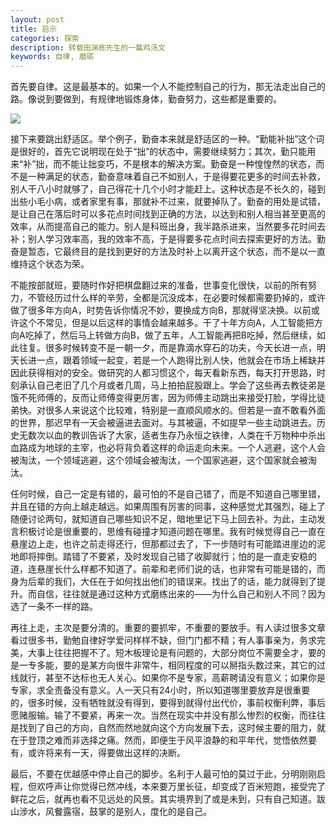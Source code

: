 ```yaml
---
layout: post
title: 启示
categories: 探索
description: 转载田渊栋先生的一篇鸡汤文
keywords: 自律, 磨砺
---
```


首先要自律。这是最基本的。如果一个人不能控制自己的行为，那无法走出自己的路。像说到要做到，有规律地锻炼身体，勤奋努力，这些都是重要的。

![](https://alienx.oss-cn-shenzhen.aliyuncs.com/images/ALGO/T9.png)

接下来要跳出舒适区。举个例子，勤奋本来就是舒适区的一种。“勤能补拙”这个词是很好的，首先它说明现在处于“拙”的状态中，需要继续努力；其次，勤只能用来“补”拙，而不能让拙变巧，不是根本的解决方案。勤奋是一种惶惶然的状态，而不是一种满足的状态，勤奋意味着自己不如别人，于是得要花更多的时间去补救，别人干八小时就够了，自己得花十几个小时才能赶上。这种状态是不长久的，碰到出些小毛小病，或者家里有事，那就补不过来，就要掉队了。勤奋的用处是试错，是让自己在落后时可以多花点时间找到正确的方法，以达到和别人相当甚至更高的效率，从而提高自己的能力。别人是科班出身，我半路杀进来，当然要多花时间去补；别人学习效率高，我的效率不高，于是得要多花点时间去探索更好的方法。勤奋是暂态，它最终目的是找到更好的方法及时补上以离开这个状态，而不是以一直维持这个状态为荣。

不能按部就班，要随时作好把棋盘翻过来的准备，世事变化很快，以前的所有努力，不管经历过什么样的辛劳，全都是沉没成本，在必要时候都需要扔掉的，或许做了很多年方向A，时势告诉你情况不妙，要换成方向B，那就得坚决换。以前或许这个不常见，但是以后这样的事情会越来越多。干了十年方向A，人工智能把方向A吃掉了，然后马上转做方向B，做了五年，人工智能再把B吃掉，然后继续，如此往复。很多时候转变不是一朝一夕，而是靠滴水穿石的功夫，今天长进一点，明天长进一点，跟着领域一起变，若是一个人跑得比别人快，他就会在市场上稀缺并因此获得相对的安全。做研究的人都习惯这个，每天看新东西，每天打开思路，时刻承认自己老旧了几个月或者几周，马上拍拍屁股跟上。学会了这些再去教徒弟是饿不死师傅的，反而让师傅变得更厉害，因为师傅主动跳出来接受打脸，学得比徒弟快。对很多人来说这个比较难，特别是一直顺风顺水的。但若是一直不敢看外面的世界，那迟早有一天会被逼进去面对。与其被逼，不如提早一些主动跳进去。历史无数次以血的教训告诉了大家，适者生存乃永恒之铁律，人类在千万物种中杀出血路成为地球的主宰，也必将背负着这样的命运走向未来。一个人逃避，这个人会被淘汰，一个领域逃避，这个领域会被淘汰，一个国家逃避，这个国家就会被淘汰。

任何时候，自己一定是有错的，最可怕的不是自己错了，而是不知道自己哪里错，并且在错的方向上越走越远。如果周围有厉害的同事，这种感觉尤其强烈，碰上了随便讨论两句，就知道自己哪些知识不足，暗地里记下马上回去补。为此，主动发言积极讨论是很重要的，思维有碰撞才知道问题在哪里。我有时候觉得自己一直在悬崖边上走，也许之前走得还行，但那都过去了，下一步随时有可能踏进崖边的泥地即将摔倒。踏错了不要紧，及时发现自己错了收脚就行；怕的是一直走安稳的道，连悬崖长什么样都不知道了。前辈和老师们说的话，也非常有可能是错的，而身为后辈的我们，大任在于如何找出他们的错误来。找出了的话，能力就得到了提升。而自信，往往就是通过这种方式磨练出来的——为什么自己和别人不同？因为选了一条不一样的路。

再往上走，主次是要分清的。重要的要抓牢，不重要的要放手。有人读过很多文章看过很多书，勤勉自律好学爱问样样不缺，但门门都不精；有人事事亲为，务求完美，大事上往往把握不了。短木板理论是有问题的，大部分岗位不需要全才，要的是一专多能，要的是某方向很牛非常牛，相同程度的可以掰指头数过来，其它的过线就行，甚至不达标也无人关心。如果你不是专家，高薪聘请没有意义；如果你是专家，求全责备没有意义。人一天只有24小时，所以知道哪里要放弃是很重要的，很多时候，没有牺牲就没有得到，要得到就得付出代价，事前权衡利弊，事后愿赌服输。输了不要紧，再来一次。当然在现实中并没有那么惨烈的权衡，而往往是找到了自己的方向，自然而然地就向这个方向发展下去，这时候主要的阻力，就在于登顶之难而非选择之痛。然而，即便生于风平浪静的和平年代，觉悟依然要有，或许将来有一天，得要做出这样的决断。

最后，不要在优越感中停止自己的脚步。名利于人最可怕的莫过于此，分明刚刚启程，但欢呼声让你觉得已然冲线，本来要万里长征，却变成了百米短跑，接受完了鲜花之后，就再也看不见远处的风景。其实境界到了或是未到，只有自己知道。跋山涉水，风餐露宿，鼓掌的是别人，度化的是自己。
